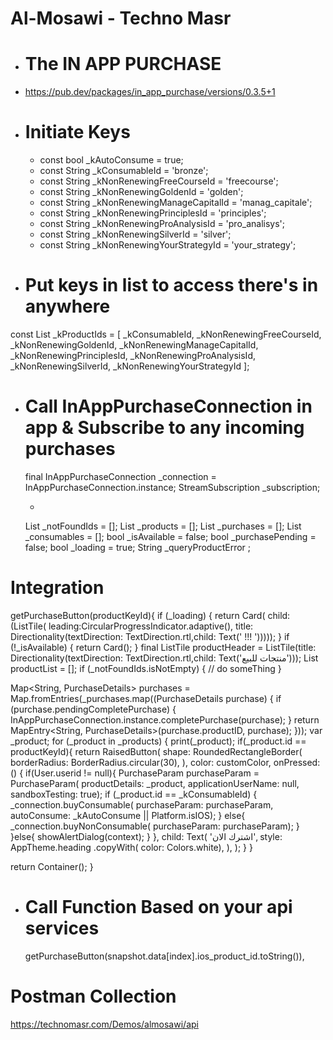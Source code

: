 # Al-Mosawi - Techno Masr

- # The IN APP PURCHASE

- https://pub.dev/packages/in_app_purchase/versions/0.3.5+1

- # Initiate Keys

  * const bool _kAutoConsume = true;
  * const String _kConsumableId = 'bronze';
  * const String _kNonRenewingFreeCourseId = 'freecourse';
  * const String _kNonRenewingGoldenId = 'golden';
  * const String _kNonRenewingManageCapitalId = 'manag_capitale';
  * const String _kNonRenewingPrinciplesId = 'principles';
  * const String _kNonRenewingProAnalysisId = 'pro_analisys';
  * const String _kNonRenewingSilverId = 'silver';
  * const String _kNonRenewingYourStrategyId = 'your_strategy'; 
  
- # Put keys in list to access there's in anywhere  

const List<String> _kProductIds = <String>[
  _kConsumableId,
  _kNonRenewingFreeCourseId,
  _kNonRenewingGoldenId,
  _kNonRenewingManageCapitalId,
  _kNonRenewingPrinciplesId,
  _kNonRenewingProAnalysisId,
  _kNonRenewingSilverId,
  _kNonRenewingYourStrategyId
];
  
- # Call InAppPurchaseConnection in app & Subscribe to any incoming purchases 
  
  final InAppPurchaseConnection _connection = InAppPurchaseConnection.instance;
  StreamSubscription<dynamic> _subscription;

  - 
  List<String> _notFoundIds = [];
  List<ProductDetails> _products = [];
  List<PurchaseDetails> _purchases = [];
  List<String> _consumables = [];
  bool _isAvailable = false;
  bool _purchasePending = false;
  bool _loading = true;
  String _queryProductError ;
  
  
# Integration 
  
  getPurchaseButton(productKeyId){
  if (_loading) {
    return Card(
        child: (ListTile(
            leading:CircularProgressIndicator.adaptive(),
            title: Directionality(textDirection: TextDirection.rtl,child: Text(' !!! ')))));
  }
  if (!_isAvailable) {
    return Card();
  }
  final ListTile productHeader = ListTile(title: Directionality(textDirection: TextDirection.rtl,child: Text('منتجات للبيع')));
  List<ListTile> productList = <ListTile>[];
  if (_notFoundIds.isNotEmpty) {
   // do someThing
  }

  Map<String, PurchaseDetails> purchases =
  Map.fromEntries(_purchases.map((PurchaseDetails purchase) {
    if (purchase.pendingCompletePurchase) {
      InAppPurchaseConnection.instance.completePurchase(purchase);
    }
    return MapEntry<String, PurchaseDetails>(purchase.productID, purchase);
  }));
  var _product;
  for (_product in _products) {
    print(_product);
    if(_product.id == productKeyId){
      return RaisedButton(
        shape: RoundedRectangleBorder(
          borderRadius:
          BorderRadius.circular(30),
        ),
        color: customColor,
        onPressed: ()  {
          if(User.userid != null){
            PurchaseParam purchaseParam = PurchaseParam(
                productDetails: _product,
                applicationUserName: null,
                sandboxTesting: true);
            if (_product.id == _kConsumableId) {
              _connection.buyConsumable(
                  purchaseParam: purchaseParam,
                  autoConsume: _kAutoConsume || Platform.isIOS);
            } else{
              _connection.buyNonConsumable(
                  purchaseParam: purchaseParam);
            }
          }else{
            showAlertDialog(context);
          }
     },
        child: Text(
          'اشترك الان',
          style: AppTheme.heading
              .copyWith(
              color: Colors.white),
        ),
      );
    }
  }

  return Container();
}
  
- # Call  Function Based on your api services 
    getPurchaseButton(snapshot.data[index].ios_product_id.toString()),


# Postman Collection 
https://technomasr.com/Demos/almosawi/api
